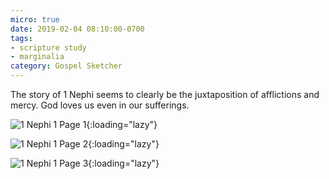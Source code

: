 ```yaml
---
micro: true
date: 2019-02-04 08:10:00-0700
tags:
- scripture study
- marginalia
category: Gospel Sketcher
---
```


The story of 1 Nephi seems to clearly be the juxtaposition of afflictions and mercy. God loves us even in our sufferings.

![1 Nephi 1 Page 1](https://media.bennorris.org/images/gospelsketcher/uploads/2019/a3539ba8c2.jpg){:loading="lazy"}

![1 Nephi 1 Page 2](https://media.bennorris.org/images/gospelsketcher/uploads/2019/7dd7f40c82.jpg){:loading="lazy"}

![1 Nephi 1 Page 3](https://media.bennorris.org/images/gospelsketcher/uploads/2019/7c60af4690.jpg){:loading="lazy"}